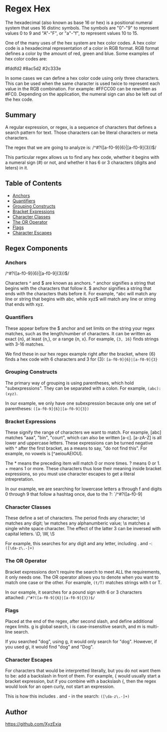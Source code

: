 # Regex Hex

The hexadecimal (also known as base 16 or hex) is a positional numeral system that uses 16 distinc symbols. The symbols are "0"-"9" to represent values 0 to 9 and "A"-"F", or "a"-"f", to represent values 10 to 15.

One of the many uses of the hex system are hex color codes. A hex color code is a hexadecimal representation of a color in RGB format. RGB format defines a color by the amount of red, green and blue. Some examples of hex color codes are:

#fddfd2 #8ac5d2 #2c333e

In some cases we can define a hex color code using only three characters. This can be used when the same character is used twice to represent each value in the RGB combination. For example: #FFCC00 can be rewritten as #FC0. Depending on the application, the numeral sign can also be left out of the hex code.


## Summary

A regular expression, or regex, is a sequence of characters that defines a search pattern for text. Those characters can be literal characters or meta characters. 

The regex that we are going to analyze is: /^#?([a-f0-9]{6}|[a-f0-9]{3})$/

This particular regex allows us to find any hex code, whether it begins with a numeral sign (#) or not, and whether it has 6 or 3 characters (digits and leters) in it.

## Table of Contents

- [Anchors](#anchors)
- [Quantifiers](#quantifiers)
- [Grouping Constructs](#grouping-constructs)
- [Bracket Expressions](#bracket-expressions)
- [Character Classes](#character-classes)
- [The OR Operator](#the-or-operator)
- [Flags](#flags)
- [Character Escapes](#character-escapes)

## Regex Components

### Anchors

/^#?([a-f0-9]{6}|[a-f0-9]{3})$/

Characters ^ and $ are known as anchors. ^ anchor signifies a string that begins with the characters that follow it. $ anchor signifies a string that ends with the characters thats before it.  For example, ^abc will match any line or string that begins with abc, while xyz$ will match any line or string that ends with xyz.


### Quantifiers 

These appear before the $ anchor and set limits on the string your regex matches, such as the length/number of characters.
It can be written as exact {n}, at least {n,}, or a range {n, x}. For example, `{3, 16}` finds strings with 3-16 matches.

We find these in our hex regex example right after the bracket, where {6} finds a hex code with 6 characters and 3 for {3}:
`[a-f0-9]{6}|[a-f0-9]{3}`

### Grouping Constructs

The primary way of grouping is using parentheses, which hold "subexpressions". They can be separated with a colon.
For example, `(abc):(xyz)`.

In our example, we only have one subexpression because only one set of parentheses:
`([a-f0-9]{6}|[a-f0-9]{3})`

### Bracket Expressions

These signify the range of characters we want to match. For example, [abc] matches "aaa", "bin", "court", which can also
be written [a-c]. [a-zA-Z] is all lower and uppercase letters. These expressions can be turned negative with ^ after the
first bracket, as a means to say, "do not find this". For example, no vowels is [^aeiouAEIOU].

The * means the preceding item will match 0 or more times. ? means 0 or 1. + means 1 or more. These characters thus
lose their meaning inside bracket expressions, so you must use character escapes to get a literal intrepretation.

In our example, we are searching for lowercase letters a through f and digits 0 through 9 that follow a hashtag once, due to the ?:
`/^#?([a-f0-9]

### Character Classes

These define a set of characters. The period finds any character; \d matches any digit; \w matches any alphanumberic value;
\s matches a single white space character. The effect of the latter 3 can be inversed with capital letters. \D, \W, \S

For example, this searches for any digit and any letter, including . and -:
`([\da-z\.-]+)`

### The OR Operator

Bracket expressions don't require the search to meet ALL the requirements, it only needs one. The OR operator allows you to
denote when you want to match one case or the other. For example, `(t/T)` matches strings with t or T.

In our example, it searches for a pound sign with 6 or 3 characters attached:
`/^#?([a-f0-9]{6}|[a-f0-9]{3})$/`

### Flags

Placed at the end of the regex, after second slash, and define additional regex limits. g is global search, i is case-insensitive
search, and m is multi-line search.

If you searched "dog", using g, it would only search for "dog". However, if you used gi, it would find "dog" and "Dog".

### Character Escapes

For characters that would be interpretted literally, but you do not want them to be: add a backslash in front of them.
For example, { would usually start a bracket expression, but if you combine with a backslash \{, then the regex would look
for an open curly, not start an expression.

This is how this includes . and - in the search:
`([\da-z\.-]+)`

## Author

https://github.com/XyzExia